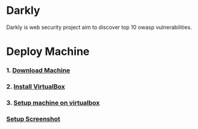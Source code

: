 # Darkly

Darkly is web security project aim to discover top 10 owasp vulnerabilities.

# Deploy Machine

### 1. [Download Machine](https://projects.intra.42.fr/uploads/document/document/6046/Darkly_i386.iso)

### 2. [Install VirtualBox](https://www.virtualbox.org/manual/UserManual.html#installation)

### 3. <a href="#tag-setup">Setup machine on virtualbox</a>

### <a id="tag-setup" href="#tag-setup">Setup Screenshot</a>
